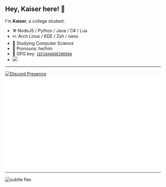<!--

Thank you if you like this profile README!

BUT, please DO NOT copy this and create your profile based on it.

You can use it as a reference, and copy a part of it, but DO NOT copy
all of this and create your profile based on it.

It is very common that you forget to change some information and leave
mine in your profile. This has happened too many times.

And, this profile README is auto-updated by GitHub Actions, you can read
[the official documentation](https://docs.github.com/actions) to learn
how to use it.

Only when you know what you are copying should you paste it. So, again,
please DO NOT copy this and create your profile based on it.

What's more, you can find other awesome profile READMEs at
https://github.com/abhisheknaiidu/awesome-github-profile-readme. There
could be a profile README that fits you better than this one.

Wish you a good-looking profile README!

                                   —— ouuan (https://github.com/ouuan)

-->

## Hey, Kaiser here! :wave:

I'm **Kaiser**, a college student.

-   :hammer_and_pick: NodeJS / Python / Java / C# / Lua
-   :pencil2: Arch Linux / KDE / Zsh / nano
-   :seedling: Studying Computer Science
-   :man: Pronouns: he/him
-   :key: GPG key: [`1EF264A89E50E09A`](https://github.com/KaiserBloo.gpg)
-   ![](https://komarev.com/ghpvc/?username=kaiserbloo&color=orange)

---

[![Discord Presence](https://lanyard-profile-readme.vercel.app/api/103510031302938624
                            )](https://discord.com/users/103510031302938624) ![](https://github.com/KaiserBloo/GithubStats/blob/master/generated/overview.svg)

---

<img src="https://www.speedtest.net/result/12168791850.png" alt="subtle flex" width="400"/>
